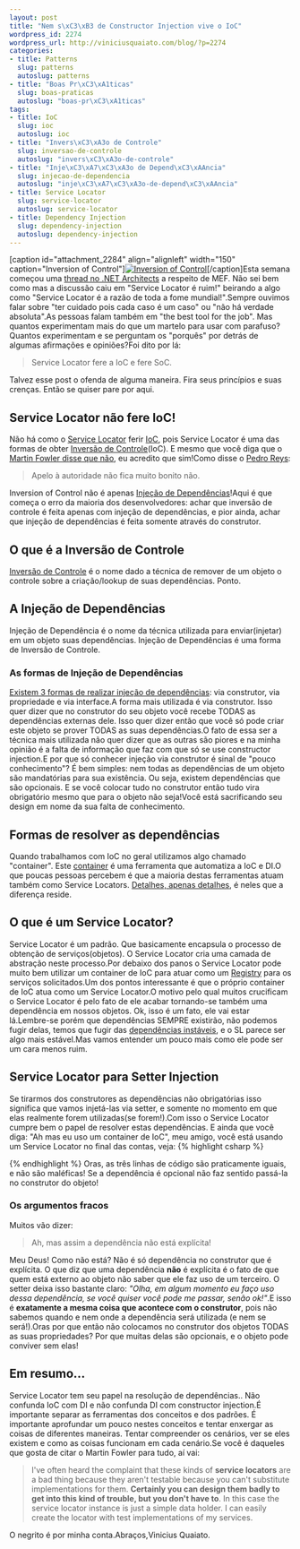 ```yaml
--- 
layout: post
title: "Nem s\xC3\xB3 de Constructor Injection vive o IoC"
wordpress_id: 2274
wordpress_url: http://viniciusquaiato.com/blog/?p=2274
categories: 
- title: Patterns
  slug: patterns
  autoslug: patterns
- title: "Boas Pr\xC3\xA1ticas"
  slug: boas-praticas
  autoslug: "boas-pr\xC3\xA1ticas"
tags: 
- title: IoC
  slug: ioc
  autoslug: ioc
- title: "Invers\xC3\xA3o de Controle"
  slug: inversao-de-controle
  autoslug: "invers\xC3\xA3o-de-controle"
- title: "Inje\xC3\xA7\xC3\xA3o de Depend\xC3\xAAncia"
  slug: injecao-de-dependencia
  autoslug: "inje\xC3\xA7\xC3\xA3o-de-depend\xC3\xAAncia"
- title: Service Locator
  slug: service-locator
  autoslug: service-locator
- title: Dependency Injection
  slug: dependency-injection
  autoslug: dependency-injection
---
```

[caption id="attachment_2284" align="alignleft" width="150" caption="Inversion of Control"][![Inversion of Control](http://viniciusquaiato.com/blog/wp-content/uploads/2010/12/Tony-Hawk_Looping-150x150.jpg "Inversion of Control")](http://viniciusquaiato.com/blog/wp-content/uploads/2010/12/Tony-Hawk_Looping.jpg)[/caption]Esta semana começou uma [thread no .NET Architects](http://groups.google.com/group/dotnetarchitects/browse_thread/thread/22cbe4cf05c2ad46#) a respeito de MEF. Não sei bem como mas a discussão caiu em "Service Locator é ruim!" beirando a algo como "Service Locator é a razão de toda a fome mundial!".Sempre ouvimos falar sobre "ter cuidado pois cada caso é um caso" ou "não há verdade absoluta".As pessoas falam também em "the best tool for the job". Mas quantos experimentam mais do que um martelo para usar com parafuso? Quantos experimentam e se perguntam os "porquês" por detrás de algumas afirmações e opiniões?Foi dito por lá:<blockquote>Service Locator fere a IoC e fere SoC.</blockquote>Talvez esse post o ofenda de alguma maneira. Fira seus princípios e suas crenças. Então se quiser pare por aqui.

## Service Locator não fere IoC!
Não há como o [Service Locator](http://en.wikipedia.org/wiki/Service_locator_pattern) ferir [IoC](http://en.wikipedia.org/wiki/Inversion_of_control), pois Service Locator é uma das formas de obter [Inversão de Controle](http://viniciusquaiato.com/blog/inversao-de-controle-inversion-of-control-ioc/)(IoC). E mesmo que você diga que o [Martin Fowler disse que não](http://martinfowler.com/articles/injection.html#UsingAServiceLocator), eu acredito que sim!Como disse o [Pedro Reys](http://twitter.com/pedroreys): <blockquote>Apelo à autoridade não fica muito bonito não.</blockquote>Inversion of Control não é apenas [Injeção de Dependências](http://viniciusquaiato.com/blog/injecao-de-dependencia/)!Aqui é que começa o erro da maioria dos desenvolvedores: achar que inversão de controle é feita apenas com injeção de dependências, e pior ainda, achar que injeção de dependências é feita somente através do construtor.

## O que é a Inversão de Controle
[Inversão de Controle](http://pt.wikipedia.org/wiki/Invers%C3%A3o_de_controle) é o nome dado a técnica de remover de um objeto o controle sobre a criação/lookup de suas dependências. Ponto.

## A Injeção de Dependências
Injeção de Dependência é o nome da técnica utilizada para enviar(injetar) em um objeto suas dependências. Injeção de Dependências é uma forma de Inversão de Controle.

### As formas de Injeção de Dependências
[Existem 3 formas de realizar injeção de dependências](http://en.wikipedia.org/wiki/Dependency_injection#Types): via construtor, via propriedade e via interface.A forma mais utilizada é via construtor. Isso quer dizer que no construtor do seu objeto você recebe TODAS as dependências externas dele. Isso quer dizer então que você só pode criar este objeto se prover TODAS as suas dependências.O fato de essa ser a técnica mais utilizada não quer dizer que as outras são piores e na minha opinião é a falta de informação que faz com que só se use constructor injection.E por que só conhecer injeção via construtor é sinal de "pouco conhecimento"? É bem simples: nem todas as dependências de um objeto são mandatórias para sua existência. Ou seja, existem dependências que são opcionais. E se você colocar tudo no construtor então tudo vira obrigatório mesmo que para o objeto não seja!Você está sacrificando seu design em nome da sua falta de conhecimento.

## Formas de resolver as dependências
Quando trabalhamos com IoC no geral utilizamos algo chamado "container". Este [container](http://www.hanselman.com/blog/ListOfNETDependencyInjectionContainersIOC.aspx) é uma ferramenta que automatiza a IoC e DI.O que poucas pessoas percebem é que a maioria destas ferramentas atuam também como Service Locators. [Detalhes, apenas detalhes](http://viniciusquaiato.com/blog/videos-pelestra-sobre-nuget-do-dnad-2010/), é neles que a diferença reside.

## O que é um Service Locator?
Service Locator é um padrão. Que basicamente encapsula o processo de obtenção de serviços(objetos). O Service Locator cria uma camada de abstração neste processo.Por debaixo dos panos o Service Locator pode muito bem utilizar um container de IoC para atuar como um [Registry](http://martinfowler.com/eaaCatalog/registry.html) para os serviços solicitados.Um dos pontos interessante é que o próprio container de IoC atua como um Service Locator.O motivo pelo qual muitos crucificam o Service Locator é pelo fato de ele acabar tornando-se também uma dependência em nossos objetos. Ok, isso é um fato, ele vai estar lá.Lembre-se porém que dependências SEMPRE existirão, não podemos fugir delas, temos que fugir das [dependências instáveis](http://www.aniche.com.br/2010/10/tdd-diminui-o-acoplamento-mas-so-isso-nao-resolve/), e o SL parece ser algo mais estável.Mas vamos entender um pouco mais como ele pode ser um cara menos ruim.

## Service Locator para Setter Injection
Se tirarmos dos construtores as dependências não obrigatórias isso significa que vamos injetá-las via setter, e somente no momento em que elas realmente forem utilizadas(se forem!).Com isso o Service Locator cumpre bem o papel de resolver estas dependências. E ainda que você diga: "Ah mas eu uso um container de IoC", meu amigo, você está usando um Service Locator no final das contas, veja:
{% highlight csharp %}

{% endhighlight %}
Oras, as três linhas de código são praticamente iguais, e não são maléficas! Se a dependência é opcional não faz sentido passá-la no construtor do objeto! 

### Os argumentos fracos
Muitos vão dizer: <blockquote>Ah, mas assim a dependência não está explícita!</blockquote>Meu Deus! Como não está? Não é só dependência no construtor que é explícita. O que diz que uma dependência **não** é explícita é o fato de que quem está externo ao objeto não saber que ele faz uso de um terceiro. O setter deixa isso bastante claro: _"Olha, em algum momento eu faço uso dessa dependência, se você quiser você pode me passar, senão ok!"_.E isso é **exatamente a mesma coisa que acontece com o construtor**, pois não sabemos quando e nem onde a dependência será utilizada (e nem se será!).Oras por que então não colocamos no construtor dos objetos TODAS as suas propriedades? Por que muitas delas são opcionais, e o objeto pode conviver sem elas!

## Em resumo...
Service Locator tem seu papel na resolução de dependências.. Não confunda IoC com DI e não confunda DI com constructor injection.É importante separar as ferramentas dos conceitos e dos padrões. É importante aprofundar um pouco nestes conceitos e tentar enxergar as coisas de diferentes maneiras. Tentar compreender os cenários, ver se eles existem e como as coisas funcionam em cada cenário.Se você é daqueles que gosta de citar o Martin Fowler para tudo, aí vai:<blockquote>I've often heard the complaint that these kinds of **service locators** are a bad thing because they aren't testable because you can't substitute implementations for them. **Certainly you can design them badly to get into this kind of trouble, but you don't have to**. In this case the service locator instance is just a simple data holder. I can easily create the locator with test implementations of my services.</blockquote>O negrito é por minha conta.Abraços,Vinicius Quaiato.
